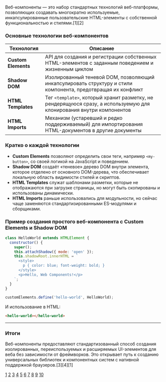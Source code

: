 Веб-компоненты — это набор стандартных технологий веб-платформы, позволяющих создавать многократно используемые, инкапсулированные пользовательские HTML-элементы с собственной функциональностью и стилями.[1][2]

### Основные технологии веб-компонентов

| Технология          | Описание                                                                                                             |
| ------------------- | -------------------------------------------------------------------------------------------------------------------- |
| **Custom Elements** | API для создания и регистрации собственных HTML-элементов с заданным поведением и жизненным циклом                   |
| **Shadow DOM**      | Изолированный теневой DOM, позволяющий инкапсулировать структуру и стили компонента, предотвращая их конфликт        |
| **HTML Templates**  | Тег `<template>`, который хранит разметку, не рендерящуюся сразу, а используемую для клонирования внутри компонентов |
| **HTML Imports**    | Механизм (устаревший и редко поддерживаемый) для импортирования HTML-документов в другие документы                   |

### Кратко о каждой технологии

- **Custom Elements** позволяют определить свои теги, например `<my-button>`, со своей логикой на JavaScript и поведением.
- **Shadow DOM** создаёт «теневое» дерево DOM внутри элемента, которое отделено от основного DOM-дерева, что обеспечивает локальную область видимости стилей и скриптов.
- **HTML Templates** служат шаблонами разметки, которые не отображаются при загрузке страницы, но могут быть скопированы и использованы динамически.
- **HTML Imports** раньше использовались для модульности, но сейчас чаще заменяются стандартизированными ES-модулями и сборщиками.

### Пример создания простого веб-компонента с Custom Elements и Shadow DOM

```js
class HelloWorld extends HTMLElement {
  constructor() {
    super();
    this.attachShadow({ mode: 'open' });
    this.shadowRoot.innerHTML = `
      <style>
        p { color: blue; font-weight: bold; }
      </style>
      <p>Hello, Web Components!</p>
    `;
  }
}

customElements.define('hello-world', HelloWorld);
```

И использование в HTML:

```html
<hello-world></hello-world>
```

---

### Итоги

Веб-компоненты предоставляют стандартизованный способ создания изолированных, переиспользуемых и расширяемых UI-элементов для веба без зависимости от фреймворков. Это открывает путь к созданию универсальных библиотек и компонентных систем с нативной поддержкой браузеров.[3][4][1]

[1](https://developer.mozilla.org/ru/docs/Web/API/Web_components)
[2](https://ru.wikipedia.org/wiki/%D0%92%D0%B5%D0%B1-%D0%BA%D0%BE%D0%BC%D0%BF%D0%BE%D0%BD%D0%B5%D0%BD%D1%82%D1%8B)
[3](https://learn.javascript.ru/web-components)
[4](https://habr.com/ru/articles/443032/)
[5](https://track.habr.com/frontend/skill/web-components)
[6](https://developer.mozilla.org/ru/docs/Web)
[7](https://webislife.ru/strokoff/polnoe-pogruzhenie-v-veb-komponenty-v-2023-godu/)
[8](https://www.youtube.com/watch?v=1cJoXryRhG4)
[9](https://ru.vuejs.org/guide/extras/web-components)
[10](https://proglib.io/p/veb-komponenty-i-otkrytye-standarty-2021-01-27)
